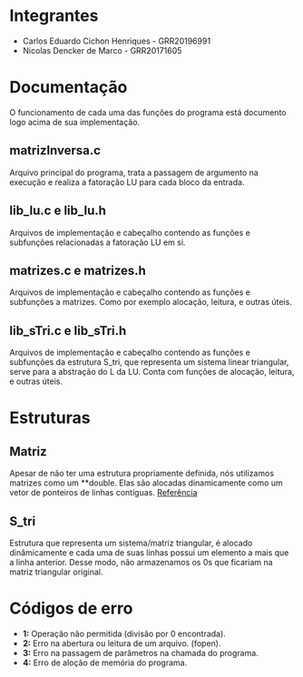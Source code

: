 # Integrantes
* Carlos Eduardo Cichon Henriques - GRR20196991
* Nicolas Dencker de Marco - GRR20171605

# Documentação
O funcionamento de cada uma das funções do programa está documento logo acima de sua implementação.
## matrizInversa.c
Arquivo principal do programa, trata a passagem de argumento na execução e realiza a fatoração LU para cada bloco da entrada.

## lib_lu.c e lib_lu.h
Arquivos de implementação e cabeçalho contendo as funções e subfunções relacionadas a fatoração LU em si.

## matrizes.c e matrizes.h
Arquivos de implementação e cabeçalho contendo as funções e subfunções a matrizes. Como por exemplo alocação, leitura, e outras úteis.

## lib_sTri.c e lib_sTri.h
Arquivos de implementação e cabeçalho contendo as funções e subfunções da estrutura S_tri, que representa um sistema linear triangular, serve para
a abstração do L da LU. Conta com funções de alocação, leitura, e outras úteis.

# Estruturas
## Matriz
Apesar de não ter uma estrutura propriamente definida, nós utilizamos matrizes como um **double. Elas são alocadas dinamicamente
como um vetor de ponteiros de linhas contíguas. [Referência](http://wiki.inf.ufpr.br/maziero/doku.php?id=prog2:alocacao_dinamica_de_matrizes&s[]=aloca%C3%A7%C3%A3o&s[]=de&s[]=matrizes)

## S_tri
Estrutura que representa um sistema/matriz triangular, é alocado dinâmicamente e cada uma de suas linhas possui um elemento a mais que a linha anterior.
Desse modo, não armazenamos os 0s que ficariam na matriz triangular original.

# Códigos de erro
* **1:** Operação não permitida (divisão por 0 encontrada).
* **2:** Erro na abertura ou leitura de um arquivo. (fopen).
* **3:** Erro na passagem de parâmetros na chamada do programa.
* **4:** Erro de aloção de memória do programa.